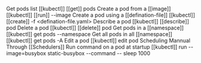 Get pods list
	[[kubectl]] [[get]] pods
Create a pod from a [[image]]
	[[kubectl]] [[run]] <pod-name> --image <image-name>
Create a pod using a [[defination-file]]
	[[kubectl]] [[create]] -f <defination-file.yaml>
Describe a pod
	[[kubectl]] [[describe]] pod <pod-name>
Delete a pod
	[[kubectl]] [[delete]] pod <pod-name>
Get pods in a [[namespace]]
	[[kubectl]] get pods --namespace <namespace-name>
Get all pods in all [[namespace]]
	[[kubectl]] get pods -A
Edit a pod
	[[kubectl]] edit pod <pod-name>
Scheduling 
	Mannual
	Through [[Schedulers]]
Run command on a pod at startup
	[[kubectl]] run --image=busybox static-busybox --command -- sleep 1000


